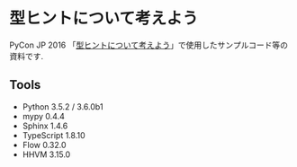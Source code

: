 # 型ヒントについて考えよう
PyCon JP 2016 「[型ヒントについて考えよう](http://www.slideshare.net/yusukemiy/ss-66288339)」で使用したサンプルコード等の資料です.

## Tools
- Python 3.5.2 / 3.6.0b1
- mypy 0.4.4
- Sphinx 1.4.6
- TypeScript 1.8.10
- Flow 0.32.0
- HHVM 3.15.0
